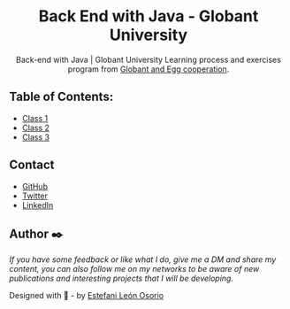 <h1 align="center">Back End with Java - Globant University</h1>

<div align="center">
Back-end with Java | Globant University Learning process and exercises program from <a href="https://globant.eggcooperation.com/" target="_blank">Globant and Egg cooperation</a>.
</div>

<!-- TABLE OF CONTENTS -->

## Table of Contents:

- [Class 1](https://github.com/EstefaniLeon/Back-end-with-Java-Globant-University/tree/main/Class%201)
- [Class 2](https://github.com/EstefaniLeon/Back-end-with-Java-Globant-University/tree/main/Class%202)
- [Class 3](https://github.com/EstefaniLeon/Back-end-with-Java-Globant-University/tree/main/Class%203)

<!-- CONTACT -->

## Contact

- [GitHub](https://github.com/EstefaniLeon)
- [Twitter](https://twitter.com/Esleos1)
- [LinkedIn](https://www.linkedin.com/in/estefani-leon-osorio-34a56a244/)

<!-- FOOTER -->

## Author ✒️

_If you have some feedback or like what I do, give me a DM and share my content, you can also follow me on my networks to be aware of new publications and interesting projects that I will be developing._

Designed with 💖 - by [Estefani León Osorio](https://github.com/EstefaniLeon)
